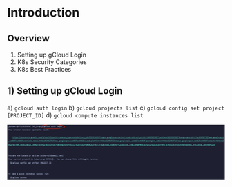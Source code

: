 # Introduction

## Overview
1) Setting up gCloud Login
2) K8s Security Categories
3) K8s Best Practices

## 1) Setting up gCloud Login

a) `gcloud auth login`
b) `gcloud projects list`
c) `gcloud config set project [PROJECT_ID]` 
d) `gcloud compute instances list`

![2-gcloud-auth-login.png](assets/2-gcloud-auth-login.png)
